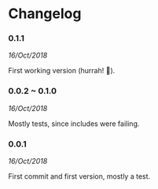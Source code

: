 Changelog
=========

### 0.1.1

_16/Oct/2018_

First working version (hurrah! :tada:).

### 0.0.2 ~ 0.1.0

_16/Oct/2018_

Mostly tests, since includes were failing.

### 0.0.1

_16/Oct/2018_

First commit and first version, mostly a test.

